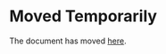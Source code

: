 Moved Temporarily
=================

The document has moved
[here](http://decolereetdespoir.blogspot.com/2016/06/trois-signes-que-ton-amour-pour-un.html).
